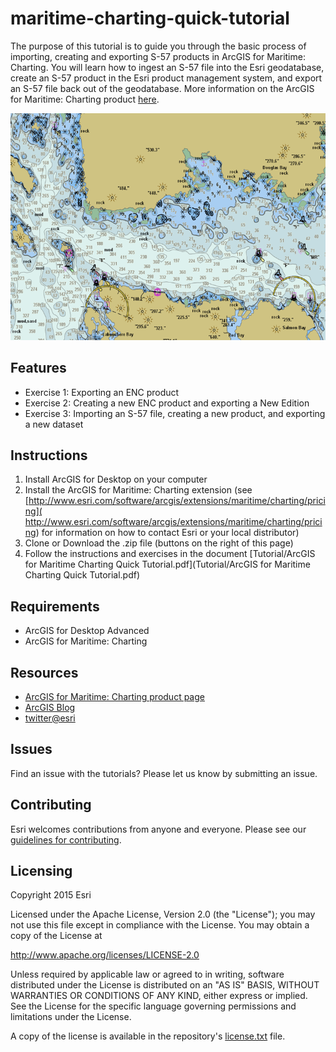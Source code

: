 # maritime-charting-quick-tutorial

The purpose of this tutorial is to guide you through the basic process of importing, creating and exporting S-57 products in ArcGIS for Maritime: Charting. You will learn how to ingest an S-57 file into the Esri geodatabase, create an S-57 product in the Esri product management system, and export an S-57 file back out of the geodatabase. 
More information on the ArcGIS for Maritime: Charting product [here](http://www.esri.com/software/arcgis/extensions/maritime/charting).


![App](Alaska_MCS_small.png)

## Features
* Exercise 1: Exporting an ENC product
* Exercise 2: Creating a new ENC product and exporting a New Edition
* Exercise 3: Importing an S-57 file, creating a new product, and exporting a new dataset

## Instructions

1.	Install ArcGIS for Desktop on your computer
2.	Install the ArcGIS for Maritime: Charting extension
(see [http://www.esri.com/software/arcgis/extensions/maritime/charting/pricing]( http://www.esri.com/software/arcgis/extensions/maritime/charting/pricing) for information on how to contact Esri or your local distributor)
3.	Clone or Download the .zip file (buttons on the right of this page)
4.	Follow the instructions and exercises in the document [Tutorial/ArcGIS for Maritime Charting Quick Tutorial.pdf](Tutorial/ArcGIS for Maritime Charting Quick Tutorial.pdf)

## Requirements

* ArcGIS for Desktop Advanced
* ArcGIS for Maritime: Charting

## Resources

* [ArcGIS for Maritime: Charting product page](http://www.esri.com/software/arcgis/extensions/maritime/charting)
* [ArcGIS Blog](http://blogs.esri.com/esri/arcgis/)
* [twitter@esri](http://twitter.com/esri)

## Issues

Find an issue with the tutorials?  Please let us know by submitting an issue.

## Contributing

Esri welcomes contributions from anyone and everyone. Please see our [guidelines for contributing](https://github.com/esri/contributing).

## Licensing
Copyright 2015 Esri

Licensed under the Apache License, Version 2.0 (the "License");
you may not use this file except in compliance with the License.
You may obtain a copy of the License at

   http://www.apache.org/licenses/LICENSE-2.0

Unless required by applicable law or agreed to in writing, software
distributed under the License is distributed on an "AS IS" BASIS,
WITHOUT WARRANTIES OR CONDITIONS OF ANY KIND, either express or implied.
See the License for the specific language governing permissions and
limitations under the License.

A copy of the license is available in the repository's [license.txt](license.txt?raw=true) file.
